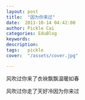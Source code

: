 ```yaml
---
layout: post  
title:  "因为你来过"
date:  2011-10-14 04:42:00
author: Pickle Cai  
categories: EduBlog  
keywords: 
description:   
tags:	pickle   
cover:  "/assets/cover.jpg"  

---
```


风吹过你来了衣袂飘飘温暖如春

风吹过你走了天好冷因为你来过

				

		    
